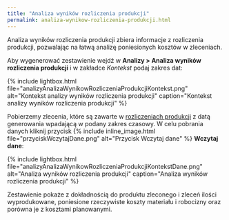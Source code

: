 ```yaml
---
title: "Analiza wyników rozliczenia produkcji"
permalink: analiza-wynikow-rozliczenia-produkcji.html
---
```


Analiza wyników rozliczenia produkcji zbiera informacje z rozliczenia produkcji, pozwalając na łatwą analizę poniesionych kosztów w zleceniach.

Aby wygenerować zestawienie wejdź w **Analizy > Analiza wyników rozliczenia produkcji** i w zakładce _Kontekst_ podaj zakres dat:

{% include lightbox.html file="analizyAnalizaWynikowRozliczeniaProdukcjiKontekst.png" alt="Kontekst analizy wyników rozliczenia produkcji" caption="Kontekst analizy wyników rozliczenia produkcji" %}

Pobierzemy zlecenia, które są zawarte w [rozliczeniach produkcji](/rozliczenie-produkcji) z datą generowania wpadającą w podany zakres czasowy. W celu pobrania danych kliknij przycisk {% include inline_image.html file="przyciskWczytajDane.png" alt="Przycisk Wczytaj dane" %} **Wczytaj dane**:

{% include lightbox.html file="analizyAnalizaWynikowRozliczeniaProdukcjiKontekstDane.png" alt="Analiza wyników rozliczenia produkcji" caption="Analiza wyników rozliczenia produkcji" %}

Zestawienie pokaże z dokładnością do produktu zleconego i zleceń ilości wyprodukowane, poniesione rzeczywiste koszty materiału i robocizny oraz porówna je z kosztami planowanymi.